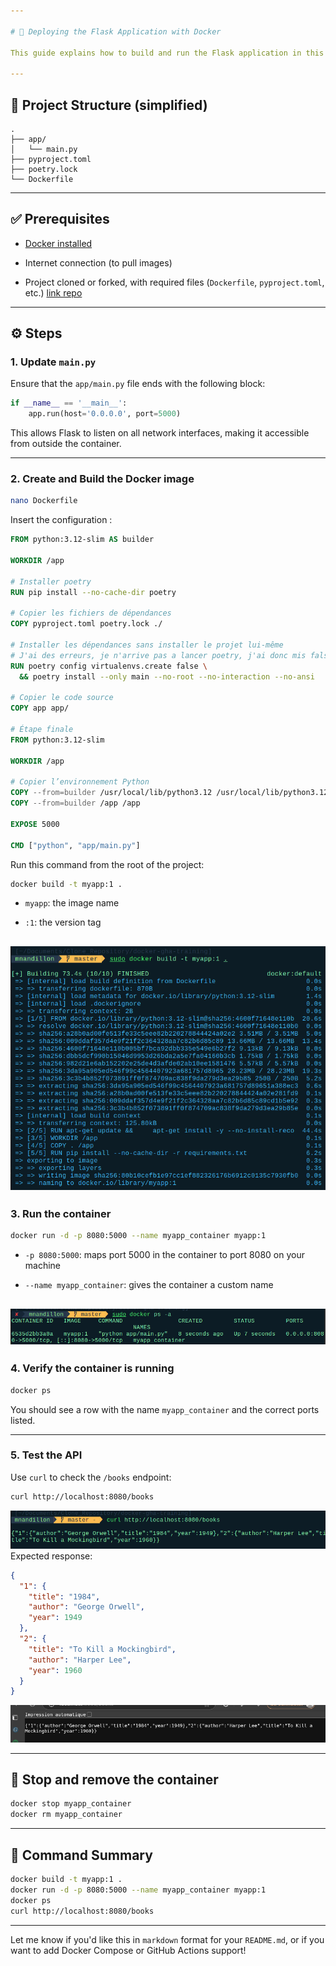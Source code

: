 ```yaml
---

# 🐳 Deploying the Flask Application with Docker

This guide explains how to build and run the Flask application in this project using Docker.

---
```


## 📁 Project Structure (simplified)

```
.
├── app/
│   └── main.py
├── pyproject.toml
├── poetry.lock
└── Dockerfile
```

---

## ✅ Prerequisites

- [Docker installed](https://docs.docker.com/get-docker/)
    
- Internet connection (to pull images)
    
- Project cloned or forked, with required files (`Dockerfile`, `pyproject.toml`, etc.)
    [link repo](https://github.com/NANDILLONMaxence/docker-gha-training)

---

## ⚙️ Steps

### 1. Update `main.py`

Ensure that the `app/main.py` file ends with the following block:

```python
if __name__ == '__main__':
    app.run(host='0.0.0.0', port=5000)
```

This allows Flask to listen on all network interfaces, making it accessible from outside the container.

---

### 2. Create and Build the Docker image
```bash
nano Dockerfile
```
Insert the configuration :
```Dockerfile
FROM python:3.12-slim AS builder

WORKDIR /app

# Installer poetry
RUN pip install --no-cache-dir poetry

# Copier les fichiers de dépendances
COPY pyproject.toml poetry.lock ./

# Installer les dépendances sans installer le projet lui-même
# J'ai des erreurs, je n'arrive pas a lancer poetry, j'ai donc mis false :(
RUN poetry config virtualenvs.create false \
  && poetry install --only main --no-root --no-interaction --no-ansi

# Copier le code source
COPY app app/

# Étape finale
FROM python:3.12-slim

WORKDIR /app

# Copier l’environnement Python
COPY --from=builder /usr/local/lib/python3.12 /usr/local/lib/python3.12
COPY --from=builder /app /app

EXPOSE 5000

CMD ["python", "app/main.py"]
```

Run this command from the root of the project:

```bash
docker build -t myapp:1 .
```

- `myapp`: the image name
    
- `:1`: the version tag
    
![01_Build.png](Pieces_jointes/01_Build.png)
---

### 3. Run the container

```bash
docker run -d -p 8080:5000 --name myapp_container myapp:1
```

- `-p 8080:5000`: maps port 5000 in the container to port 8080 on your machine
    
- `--name myapp_container`: gives the container a custom name
    
![02_Run_container.png](Pieces_jointes/02_Run_container.png)
---

### 4. Verify the container is running

```bash
docker ps
```

You should see a row with the name `myapp_container` and the correct ports listed.

---

### 5. Test the API

Use `curl` to check the `/books` endpoint:

```bash
curl http://localhost:8080/books
```

![03_TEST_API.png](Pieces_jointes/03_TEST_API.png)
Expected response:

```json
{
  "1": {
    "title": "1984",
    "author": "George Orwell",
    "year": 1949
  },
  "2": {
    "title": "To Kill a Mockingbird",
    "author": "Harper Lee",
    "year": 1960
  }
}
```

![04_TEST_API.png](Pieces_jointes/04_TEST_API.png)

---

## 🛑 Stop and remove the container

```bash
docker stop myapp_container
docker rm myapp_container
```

---

## 📌 Command Summary

```bash
docker build -t myapp:1 .
docker run -d -p 8080:5000 --name myapp_container myapp:1
docker ps
curl http://localhost:8080/books
```

---

Let me know if you'd like this in `markdown` format for your `README.md`, or if you want to add Docker Compose or GitHub Actions support!